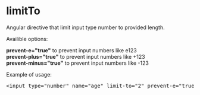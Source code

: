 # limitTo
Angular directive that limit input type number to provided length.

Availible options: <br>

  <strong>prevent-e="true"</strong> to prevent input numbers like e123 <br>
  <strong>prevent-plus="true"</strong> to prevent input numbers like +123 <br>
  <strong>prevent-minus="true"</strong> to prevent input numbers like -123 <br>
  
Example of usage: 
<pre>&lt;input type="number" name="age" limit-to="2" prevent-e="true" prevent-plus="true" prevent-minus="true"/&gt;</pre>
